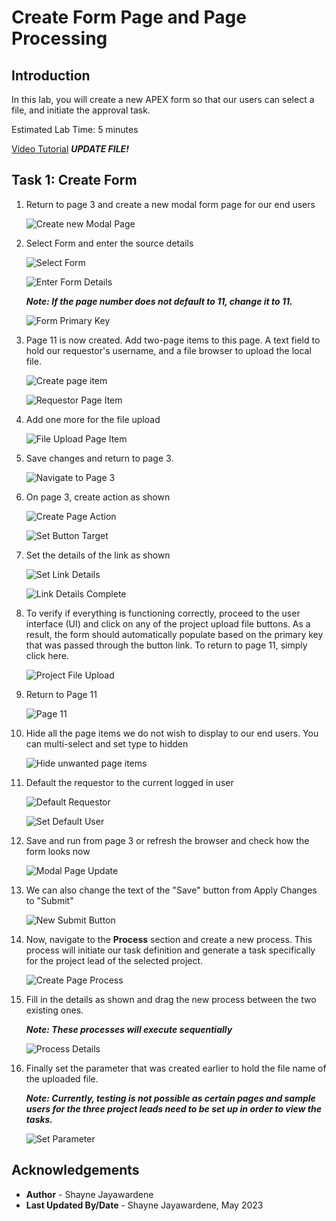 # Create Form Page and Page Processing

## Introduction

In this lab, you will create a new APEX form so that our users can select a file, and initiate the approval task.

Estimated Lab Time: 5 minutes

[Video Tutorial](youtube:XRwbswu0jEk)  ***UPDATE FILE!***

## Task 1: Create Form

1. Return to page 3 and create a new modal form page for our end users

    ![Create new Modal Page](images/create-new-page.png)

2. Select Form and enter the source details

    ![Select Form](images/select-form.png)

    ![Enter Form Details](images/enter-form-details.png)

    ***Note: If the page number does not default to 11, change it to 11.***

    ![Form Primary Key](images/form-pk.png)

3. Page 11 is now created. Add two-page items to this page. A text field to hold our requestor's username, and a file browser to upload the local file.

    ![Create page item](images/create-new-items.png)

    ![Requestor Page Item](images/requestor-item.png)

4. Add one more for the file upload

    ![File Upload Page Item](images/file-upload-item.png)

5. Save changes and return to page 3.

    ![Navigate to Page 3](images/save-changes.png)

6. On page 3, create action as shown

    ![Create Page Action](images/create-action.png)

    ![Set Button Target](images/set-button-target.png)

7. Set the details of the link as shown

    ![Set Link Details](images/set-link-details.png)

    ![Link Details Complete](images/link-set.png)

8. To verify if everything is functioning correctly, proceed to the user interface (UI) and click on any of the project upload file buttons. As a result, the form should automatically populate based on the primary key that was passed through the button link. To return to page 11, simply click here.

    ![Project File Upload](images/new-modal-page.png)

9. Return to Page 11

    ![Page 11](images/page-11.png)

10. Hide all the page items we do not wish to display to our end users. You can multi-select and set type to hidden

    ![Hide unwanted page items](images/hide-page-items.png)

11. Default the requestor to the current logged in user

    ![Default Requestor](images/default-requestor.png)

    ![Set Default User](images/requestor-app-user.png)

12. Save and run from page 3 or refresh the browser and check how the form looks now

    ![Modal Page Update](images/modal-page-update.png)

13. We can also change the text of the "Save" button from Apply Changes to "Submit"

    ![New Submit Button](images/submit-button.png)

14. Now, navigate to the **Process** section and create a new process. This process will initiate our task definition and generate a task specifically for the project lead of the selected project.

    ![Create Page Process](images/create-process.png)

15. Fill in the details as shown and drag the new process between the two existing ones.

    ***Note: These processes will execute sequentially***

    ![Process Details](images/process-details.png)

16. Finally set the parameter that was created earlier to hold the file name of the uploaded file.

    ***Note: Currently, testing is not possible as certain pages and sample users for the three project leads need to be set up in order to view the tasks.***

    ![Set Parameter](images/set-parameter.png)

## Acknowledgements

- **Author** - Shayne Jayawardene
- **Last Updated By/Date** - Shayne Jayawardene, May 2023
